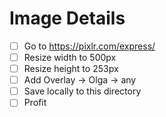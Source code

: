 # Image Details

- [ ] Go to https://pixlr.com/express/
- [ ] Resize width to 500px
- [ ] Resize height to 253px
- [ ] Add Overlay -> Olga -> any
- [ ] Save locally to this directory
- [ ] Profit
